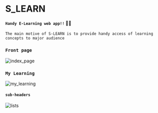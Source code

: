 # S_LEARN
#### `Handy E-Learning web app!!` 🌷💫

`The main motive of S-LEARN is to provide handy access of learning concepts to major audience`


### `Front page`
![index_page](https://imgur.com/WaFFyLg.jpg)




### `My Learning`
![my_learning](https://imgur.com/TLYnif3.jpg)

#### `sub-headers` 
![lists](https://imgur.com/MAQl3UN.jpg)
